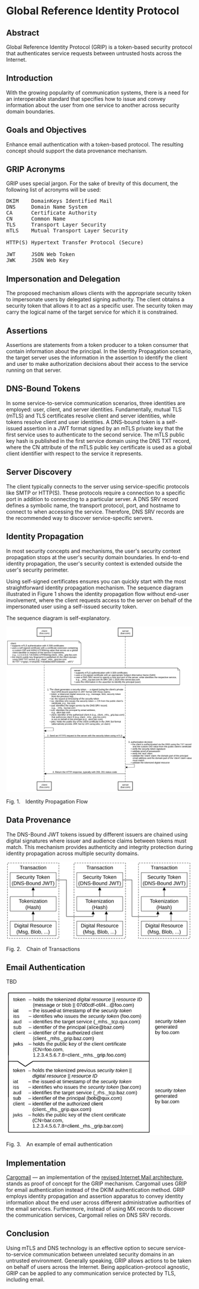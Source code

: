 <!-- @import "style.less" -->

# Global Reference Identity Protocol

## Abstract

Global Reference Identity Protocol (GRIP) is a token-based security protocol that authenticates service requests between untrusted hosts across the Internet.

## Introduction

With the growing popularity of communication systems, there is a need for an interoperable standard that specifies how to issue and convey information about the user from one service to another across security domain boundaries.

## Goals and Objectives

Enhance email authentication with a token-based protocol. The resulting concept should support the data provenance mechanism.

## GRIP Acronyms

GRIP uses special jargon. For the sake of brevity of this document, the following list of acronyms will be used:
<pre>
DKIM    DomainKeys Identified Mail
DNS     Domain Name System
CA      Certificate Authority
CN      Common Name
TLS     Transport Layer Security
mTLS    Mutual Transport Layer Security

HTTP(S) Hypertext Transfer Protocol (Secure)

JWT     JSON Web Token
JWK     JSON Web Key
</pre>

## Impersonation and Delegation

The proposed mechanism allows clients with the appropriate security token to impersonate users by delegated signing authority. The client obtains a security token that allows it to act as a specific user. The security token may carry the logical name of the target service for which it is constrained.

## Assertions

Assertions are statements from a token producer to a token consumer that contain information about the principal. In the Identity Propagation scenario, the target server uses the information in the assertion to identify the client and user to make authorization decisions about their access to the service running on that server.

## DNS-Bound Tokens

In some service-to-service communication scenarios, three identities are employed: user, client, and server identities. Fundamentally, mutual TLS (mTLS) and TLS certificates resolve client and server identities, while tokens resolve client and user identities. A DNS-bound token is a self-issued assertion in a JWT format signed by an mTLS private key that the first service uses to authenticate to the second service. The mTLS public key hash is published in the first service domain using the DNS TXT record, where the CN attribute of the mTLS public key certificate is used as a global client identifier with respect to the service it represents.

## Server Discovery

The client typically connects to the server using service-specific protocols like SMTP or HTTP(S). These protocols require a connection to a specific port in addition to connecting to a particular server. A DNS SRV record defines a symbolic name, the transport protocol, port, and hostname to connect to when accessing the service. Therefore, DNS SRV records are the recommended way to discover service-specific servers.

## Identity Propagation

In most security concepts and mechanisms, the user's security context propagation stops at the user's security domain boundaries. In end-to-end identity propagation, the user's security context is extended outside the user's security perimeter.

Using self-signed certificates ensures you can quickly start with the most straightforward identity propagation mechanism. The sequence diagram illustrated in Figure 1 shows the identity propagation flow without end-user involvement, where the client requests access to the server on behalf of the impersonated user using a self-issued security token.

The sequence diagram is self-explanatory.


<div class="diagram">
    <img src=./images/self-issued_identity_propagation_flow.svg alt="Identity Propagation Flow">
</div>

<p class="figure">
    Fig.&nbsp;1.&emsp;Identity Propagation Flow
</p>

## Data Provenance

The DNS-Bound JWT tokens issued by different issuers are chained using digital signatures where issuer and audience claims between tokens must match. This mechanism provides authenticity and integrity protection during identity propagation across multiple security domains.

<div>
    <img src=./images/data_provenance.svg alt="Chain of Transactions" width="500">
</div>

<p class="figure">
    Fig.&nbsp;2.&emsp;Chain of Transactions
</p>

## Email Authentication

TBD

<div>
    <img src=./images/email_authentication.svg alt="Email Authentication" width="600">
</div>

<p class="figure">
    Fig.&nbsp;3.&emsp;An example of email authentication
</p>

## Implementation

[Cargomail](https://github.com/cargomail-org/cargomail) — an implementation of the [revised Internet Mail architecture](https://github.com/cargomail-org/cargomail/raw/main/whitepaper/Cargomail.pdf), stands as proof of concept for the GRIP mechanism. Cargomail uses GRIP for email authentication instead of the DKIM authentication method. GRIP employs identity propagation and assertion apparatus to convey identity information about the end user across different administrative authorities of the email services. Furthermore, instead of using MX records to discover the communication services, Cargomail relies on DNS SRV records.

## Conclusion

Using mTLS and DNS technology is an effective option to secure service-to-service communication between unrelated security domains in an untrusted environment. Generally speaking, GRIP allows actions to be taken on behalf of users across the Internet. Being application-protocol agnostic, GRIP can be applied to any communication service protected by TLS, including email.